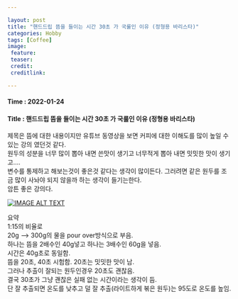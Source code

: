 ```yaml
---

layout: post
title: "핸드드립 뜸을 들이는 시간 30초 가 국룰인 이유 (정형용 바리스타)"
categories: Hobby
tags: [Coffee]
image:
 feature: 
 teaser: 
 credit:
 creditlink:

---
```


#### Time : 2022-01-24
#### Title : 핸드드립 뜸을 들이는 시간 30초 가 국룰인 이유 (정형용 바리스타)

제목은 뜸에 대한 내용이지만 유튜브 동영상을 보면 커피에 대한 이해도를 많이 높일 수 있는 강의 였던것 같다.<br>
원두의 성분을 너무 많이 뽑아 내면 쓴맛이 생기고 너무적게 뽑아 내면 밋밋한 맛이 생기고....<br>
변수를 통제하고 해보는것이 좋은것 같다는 생각이 많이든다. 그러려면 같은 원두를 조금 많이 사놔야 되지 않을까 하는 생각이 들기는한다.<br>
암튼 좋은 강의다.<br>

[![IMAGE ALT TEXT](https://img.youtube.com/vi/jtc0DgWyNk0/0.jpg)](https://www.youtube.com/watch?v=jtc0DgWyNk0 "Video Title")


요약 <br>
1:15의 비율로<br>
20g --> 300g의 물을 pour over방식으로 부음.<br>
하나는 뜸을 2배수인 40g넣고 하나는 3배수인 60g을 넣음. <br>
시간은 40g초로 동일함.<br>
뜸을 20초, 40초 시험함. 20초는 밋밋한 맛이 남. <br>
그러나 추출이 잘되는 원두인경우 20초도 괜찮음.<br>
결국 30초가 그냥 괜찮은 실패 없는 시간이라는 생각이 듬.<br>
단 잘 추출되면 온도를 낮추고 덜 잘 추출(라이트하게 볶은 원두)는 95도로 온도를 높임.<br>
